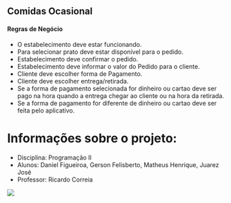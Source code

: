 Comidas Ocasional
--------------------

#### Regras de Negócio

* O estabelecimento deve estar funcionando.
* Para selecionar prato deve estar disponível para o pedido.
* Estabelecimento deve confirmar o pedido.
* Estabelecimento deve informar o valor do Pedido para o cliente. 
* Cliente deve escolher forma de Pagamento.
* Cliente deve escolher entrega/retirada.
* Se a forma de pagamento selecionada for dinheiro ou cartao deve ser pago na hora quando a entrega chegar ao cliente ou na hora da retirada.
* Se a forma de pagamento for diferente de dinheiro ou cartao deve ser feita pelo aplicativo.

# Informações sobre o projeto:

* Disciplina: Programação II
* Alunos: Daniel Figueiroa, Gerson Felisberto, Matheus Henrique, Juarez José
* Professor: Ricardo Correia

<img src="https://img.shields.io/badge/Java-ED8B00?style=for-the-badge&logo=java&logoColor=white">
